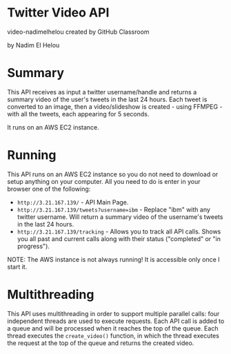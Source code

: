 # Twitter Video API
video-nadimelhelou created by GitHub Classroom

by Nadim El Helou

# Summary
This API receives as input a twitter username/handle and returns a summary video of the user's tweets in the last 24 hours. Each tweet is converted to an image, then a video/slideshow is created - using FFMPEG - with all the tweets, each appearing for 5 seconds.

It runs on an AWS EC2 instance.

# Running
This API runs on an AWS EC2 instance so you do not need to download or setup anything on your computer. All you need to do is enter in your browser one of the following:
* `http://3.21.167.139/` - API Main Page.
* `http://3.21.167.139/tweets?username=ibm` - Replace "ibm" with any twitter username. Will return a summary video of the username's tweets in the last 24 hours.
* `http://3.21.167.139/tracking` - Allows you to track all API calls. Shows you all past and current calls along with their status ("completed" or "in progress").

NOTE: The AWS instance is not always running! It is accessible only once I start it.

# Multithreading
This API uses multithreading in order to support multiple parallel calls: four independent threads are used to execute requests. Each API call is added to a queue and will be processed when it reaches the top of the queue. Each thread executes the `create_video()` function, in which the thread executes the request at the top of the queue and returns the created video.
